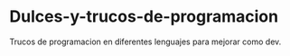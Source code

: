 # Dulces-y-trucos-de-programacion
Trucos de programacion en diferentes lenguajes para mejorar como dev.
